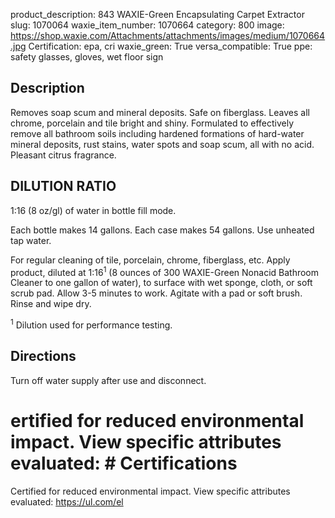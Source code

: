 product_description: 843 WAXIE-Green Encapsulating Carpet Extractor
slug: 1070064
waxie_item_number: 1070664
category: 800
image: https://shop.waxie.com/Attachments/attachments/images/medium/1070664.jpg
Certification: epa, cri
waxie_green: True
versa_compatible: True
ppe: safety glasses, gloves, wet floor sign

## Description

Removes soap scum and mineral deposits. Safe on fiberglass. Leaves all chrome, porcelain and tile bright and shiny. Formulated to effectively remove all bathroom soils including hardened formations of hard-water mineral deposits, rust stains, water spots and soap scum, all with no acid. Pleasant citrus fragrance.

## DILUTION RATIO

1:16 (8 oz/gl) of water in bottle fill mode.

Each bottle makes 14 gallons. Each case makes 54 gallons. Use unheated tap water.

For regular cleaning of tile, porcelain, chrome, fiberglass, etc. Apply product, diluted at 1:16<sup>1</sup> (8 ounces of 300 WAXIE-Green Nonacid Bathroom Cleaner to one gallon of water), to surface with wet sponge, cloth, or soft scrub pad. Allow 3-5 minutes to work. Agitate with a pad or soft brush. Rinse and wipe dry.

<sup>1</sup> Dilution used for performance testing.


## Directions

Turn off water supply after use and disconnect.

# ertified for reduced environmental impact. View specific attributes evaluated: # Certifications

Certified for reduced environmental impact. View specific attributes evaluated: https://ul.com/el
